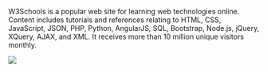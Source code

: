 W3Schools is a popular web site for learning web technologies online. Content includes tutorials and references relating to HTML, CSS, JavaScript, JSON, PHP, Python, AngularJS, SQL, Bootstrap, Node.js, jQuery, XQuery, AJAX, and XML. It receives more than 10 million unique visitors monthly.

![](http://imstartpage.com/wp-content/uploads/2015/01/W3schools-logo.jpg)
